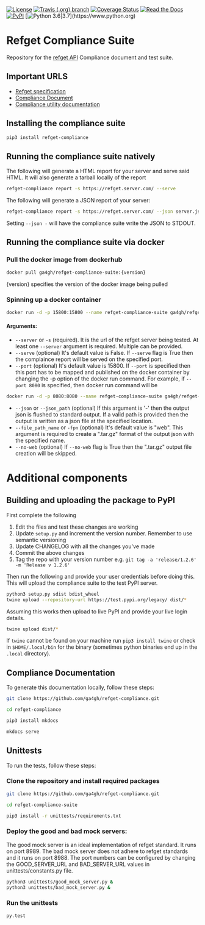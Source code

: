 [![License](https://img.shields.io/badge/License-Apache%202.0-blue.svg)](https://opensource.org/licenses/Apache-2.0)
[![Travis (.org) branch](https://app.travis-ci.com/ga4gh/refget-compliance-suite.svg?branch=master)](https://app.travis-ci.com/github/ga4gh/refget-compliance-suite)
[![Coverage Status](https://coveralls.io/repos/github/ga4gh/refget-compliance-suite/badge.svg?branch=master)](https://coveralls.io/github/ga4gh/refget-compliance-suite?branch=master)
[![Read the Docs](https://img.shields.io/badge/docs-passing-brightgreen.svg)](http://samtools.github.io/hts-specs/refget.html)
[![PyPI](https://img.shields.io/badge/pypi-v0.1.0-blue)](https://pypi.org/project/refget/)
[![Python 3.6|3.7](https://img.shields.io/badge/python-3.6%20|%203.7-blue.svg?)](https://www.python.org)

# Refget Compliance Suite

Repository for the [refget API](http://samtools.github.io/hts-specs/refget.html) Compliance document and test suite.

## Important URLS

- [Refget specification](http://samtools.github.io/hts-specs/refget.html)
- [Compliance Document](https://compliancedoc.readthedocs.io/en/latest/)
- [Compliance utility documentation](https://compliancedoc.readthedocs.io/en/latest/utility/)

## Installing the compliance suite

```bash
pip3 install refget-compliance
```

## Running the compliance suite natively

The following will generate a HTML report for your server and serve said HTML. It will also generate a tarball locally of the report

```bash
refget-compliance report -s https://refget.server.com/ --serve
```

The following will generate a JSON report of your server:

```bash
refget-compliance report -s https://refget.server.com/ --json server.json
```

Setting `--json -` will have the compliance suite write the JSON to STDOUT.

## Running the compliance suite via docker

### Pull the docker image from dockerhub

```bash
docker pull ga4gh/refget-compliance-suite:{version}
```
{version} specifies the version of the docker image being pulled

### Spinning up a docker container

```bash
docker run -d -p 15800:15800 --name refget-compliance-suite ga4gh/refget-compliance-suite --server https://www.ebi.ac.uk/ena/cram/ --port 15800 --serve
```
#### Arguments:
- `--server` or `-s` (required). It is the url of the refget server being tested. At least one `--server` argument is required. Multiple can be provided.
- `--serve` (optional) It's default value is False. If `--serve` flag is True then the complaince report will be served on the specified port.
- `--port` (optional) It's default value is 15800. If `--port` is specified then this port has to be mapped and published on the docker container by changing the -p option of the docker run command. For example, if `--port 8080` is specified, then docker run command will be
```bash
docker run -d -p 8080:8080 --name refget-compliance-suite ga4gh/refget-compliance-suite --server https://www.ebi.ac.uk/ena/cram/ --port 8080 --serve
```
- `--json` or `--json_path` (optional) If this argument is '-' then the output json is flushed to standard output. If a valid path is provided then the output is written as a json file at the specified location.
- `--file_path_name` or `-fpn` (optional) It's default value is "web". This argument is required to create a ".tar.gz" format of the output json with the specified name.
- `--no-web` (optional) If `--no-web` flag is True then the ".tar.gz" output file creation will be skipped.

# Additional components

## Building and uploading the package to PyPI

First complete the following

1. Edit the files and test these changes are working
2. Update `setup.py` and increment the version number. Remember to use semantic versioning
3. Update CHANGELOG with all the changes you've made
4. Commit the above changes
5. Tag the repo with your version number e.g. `git tag -a 'release/1.2.6' -m 'Release v 1.2.6'`

Then run the following and provide your user credentials before doing this. This will upload the compliance suite to the test PyPI server.

```bash
python3 setup.py sdist bdist_wheel
twine upload --repository-url https://test.pypi.org/legacy/ dist/*
```

Assuming this works then upload to live PyPI and provide your live login details.

```bash
twine upload dist/*
```

If `twine` cannot be found on your machine run `pip3 install twine` or check in `$HOME/.local/bin` for the binary (sometimes python binaries end up in the `.local` directory).

## Compliance Documentation

To generate this documentation locally, follow these steps:

```bash
git clone https://github.com/ga4gh/refget-compliance.git

cd refget-compliance

pip3 install mkdocs

mkdocs serve
```

## Unittests

To run the tests, follow these steps:

### Clone the repository and install required packages
```bash
git clone https://github.com/ga4gh/refget-compliance.git

cd refget-compliance-suite

pip3 install -r unittests/requirements.txt
```

### Deploy the good and bad mock servers:
The good mock server is an ideal implementation of refget standard. It runs on port 8989. The bad mock server does not adhere to refget standards and it runs on port 8988. The port numbers can be configured by changing the GOOD_SERVER_URL and BAD_SERVER_URL values in unittests/constants.py file.
```bash
python3 unittests/good_mock_server.py &
python3 unittests/bad_mock_server.py &
```

### Run the unittests

```bash
py.test 
```